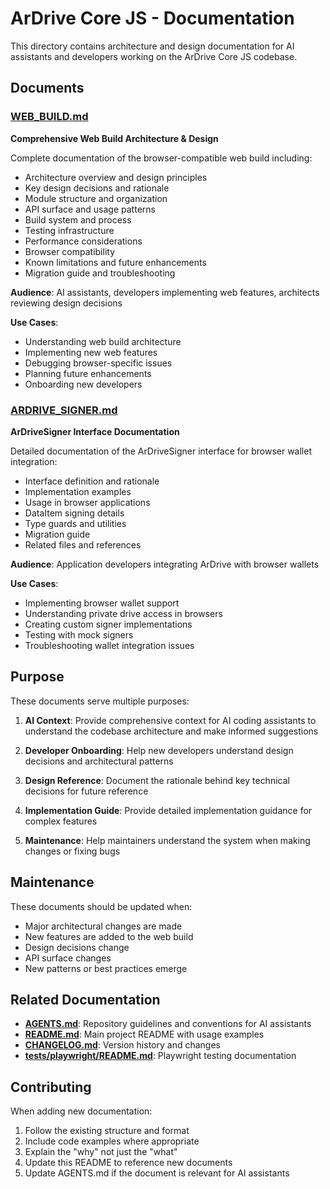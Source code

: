 # ArDrive Core JS - Documentation

This directory contains architecture and design documentation for AI assistants and developers working on the ArDrive Core JS codebase.

## Documents

### [WEB_BUILD.md](./WEB_BUILD.md)

**Comprehensive Web Build Architecture & Design**

Complete documentation of the browser-compatible web build including:

- Architecture overview and design principles
- Key design decisions and rationale
- Module structure and organization
- API surface and usage patterns
- Build system and process
- Testing infrastructure
- Performance considerations
- Browser compatibility
- Known limitations and future enhancements
- Migration guide and troubleshooting

**Audience**: AI assistants, developers implementing web features, architects reviewing design decisions

**Use Cases**:

- Understanding web build architecture
- Implementing new web features
- Debugging browser-specific issues
- Planning future enhancements
- Onboarding new developers

### [ARDRIVE_SIGNER.md](./ARDRIVE_SIGNER.md)

**ArDriveSigner Interface Documentation**

Detailed documentation of the ArDriveSigner interface for browser wallet integration:

- Interface definition and rationale
- Implementation examples
- Usage in browser applications
- DataItem signing details
- Type guards and utilities
- Migration guide
- Related files and references

**Audience**: Application developers integrating ArDrive with browser wallets

**Use Cases**:

- Implementing browser wallet support
- Understanding private drive access in browsers
- Creating custom signer implementations
- Testing with mock signers
- Troubleshooting wallet integration issues

## Purpose

These documents serve multiple purposes:

1. **AI Context**: Provide comprehensive context for AI coding assistants to understand the codebase architecture and make informed suggestions

2. **Developer Onboarding**: Help new developers understand design decisions and architectural patterns

3. **Design Reference**: Document the rationale behind key technical decisions for future reference

4. **Implementation Guide**: Provide detailed implementation guidance for complex features

5. **Maintenance**: Help maintainers understand the system when making changes or fixing bugs

## Maintenance

These documents should be updated when:

- Major architectural changes are made
- New features are added to the web build
- Design decisions change
- API surface changes
- New patterns or best practices emerge

## Related Documentation

- **[AGENTS.md](../AGENTS.md)**: Repository guidelines and conventions for AI assistants
- **[README.md](../README.md)**: Main project README with usage examples
- **[CHANGELOG.md](../CHANGELOG.md)**: Version history and changes
- **[tests/playwright/README.md](../tests/playwright/README.md)**: Playwright testing documentation

## Contributing

When adding new documentation:

1. Follow the existing structure and format
2. Include code examples where appropriate
3. Explain the "why" not just the "what"
4. Update this README to reference new documents
5. Update AGENTS.md if the document is relevant for AI assistants
